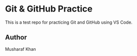 # Git & GitHub Practice

This is a test repo for practicing Git and GitHub using VS Code.

## Author
Musharaf Khan

